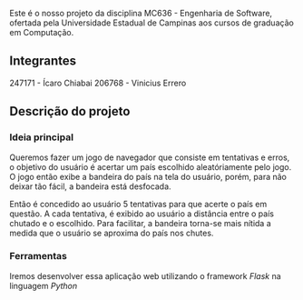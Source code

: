 Este é o nosso projeto da disciplina MC636 - Engenharia de Software, ofertada pela Universidade Estadual de Campinas aos cursos de graduação em Computação.

## Integrantes

247171 - Ícaro Chiabai
206768 - Vinicius Errero

## Descrição do projeto

### Ideia principal

Queremos fazer um jogo de navegador que consiste em tentativas e erros, o objetivo do usuário é acertar um país escolhido aleatóriamente pelo jogo. O jogo então exibe a bandeira do país na tela do usuário, porém, para não deixar tão fácil, a bandeira está desfocada.

Então é concedido ao usuário 5 tentativas para que acerte o país em questão. A cada tentativa, é exibido ao usuário a distância entre o país chutado e o escolhido. Para facilitar, a bandeira torna-se mais nítida a medida que o usuário se aproxima do país nos chutes.

### Ferramentas

Iremos desenvolver essa aplicação web utilizando o framework *Flask* na linguagem *Python*